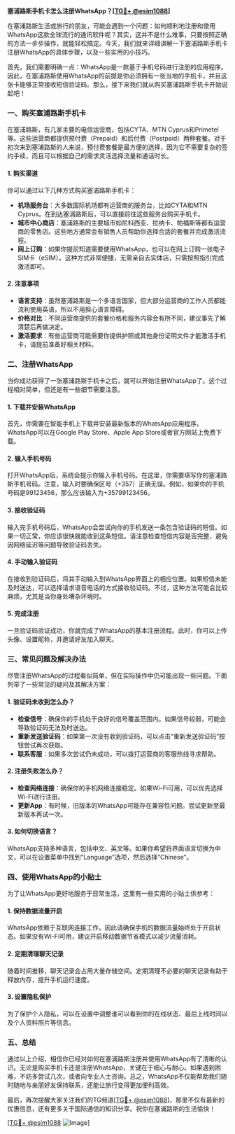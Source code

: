 **塞浦路斯手机卡怎么注册WhatsApp？[[TG💪+ @esim1088](https://t.me/s/esim1088)]**

在塞浦路斯生活或旅行的朋友，可能会遇到一个问题：如何顺利地注册和使用WhatsApp这款全球流行的通讯软件呢？其实，这并不是什么难事，只要按照正确的方法一步步操作，就能轻松搞定。今天，我们就来详细讲解一下塞浦路斯手机卡注册WhatsApp的具体步骤，以及一些实用的小技巧。

首先，我们需要明确一点：WhatsApp是一款基于手机号码进行注册的应用程序。因此，在塞浦路斯使用WhatsApp的前提是你必须拥有一张当地的手机卡，并且这张卡能够正常接收短信验证码。那么，接下来我们就从购买塞浦路斯手机卡开始说起吧！

### **一、购买塞浦路斯手机卡**

在塞浦路斯，有几家主要的电信运营商，包括CYTA、MTN Cyprus和Primetel等。这些运营商都提供预付费（Prepaid）和后付费（Postpaid）两种套餐。对于初次来到塞浦路斯的人来说，预付费套餐是最方便的选择，因为它不需要复杂的签约手续，而且可以根据自己的需求灵活选择流量和通话时长。

#### **1. 购买渠道**
你可以通过以下几种方式购买塞浦路斯手机卡：
- **机场服务台**：大多数国际机场都有运营商的服务台，比如CYTA和MTN Cyprus。在到达塞浦路斯后，可以直接前往这些服务台购买手机卡。
- **城市中心商店**：塞浦路斯的主要城市如尼科西亚、拉纳卡、帕福斯等都有运营商的零售店。这些地方通常会有销售人员帮助你选择合适的套餐并完成激活流程。
- **网上订购**：如果你提前知道需要使用WhatsApp，也可以在网上订购一张电子SIM卡（eSIM）。这种方式非常便捷，无需亲自去实体店，只需按照指引完成激活即可。

#### **2. 注意事项**
- **语言支持**：虽然塞浦路斯是一个多语言国家，但大部分运营商的工作人员都能流利使用英语，所以不用担心语言障碍。
- **价格对比**：不同运营商提供的套餐价格和服务内容会有所不同，建议事先了解清楚后再做决定。
- **激活要求**：有些运营商可能需要你提供护照或其他身份证明文件才能激活手机卡，请提前准备好相关材料。

### **二、注册WhatsApp**

当你成功获得了一张塞浦路斯手机卡之后，就可以开始注册WhatsApp了。这个过程相对简单，但还是有一些细节需要注意。

#### **1. 下载并安装WhatsApp**
首先，你需要在智能手机上下载并安装最新版本的WhatsApp应用程序。WhatsApp可以在Google Play Store、Apple App Store或者官方网站上免费下载。

#### **2. 输入手机号码**
打开WhatsApp后，系统会提示你输入手机号码。在这里，你需要填写你的塞浦路斯手机号码。注意，输入时要确保区号（+357）正确无误。例如，如果你的手机号码是99123456，那么应该输入为+35799123456。

#### **3. 接收验证码**
输入完手机号码后，WhatsApp会尝试向你的手机发送一条包含验证码的短信。如果一切正常，你应该很快就能收到这条短信。请注意检查短信内容是否完整，避免因网络延迟等问题导致验证码丢失。

#### **4. 手动输入验证码**
在接收到验证码后，将其手动输入到WhatsApp界面上的相应位置。如果短信未能及时送达，可以选择请求语音电话的方式接收验证码。不过，这种方法可能会比较麻烦，尤其是当你身处嘈杂环境时。

#### **5. 完成注册**
一旦验证码验证成功，你就完成了WhatsApp的基本注册流程。此时，你可以上传头像、设置昵称，并邀请好友加入聊天。

### **三、常见问题及解决办法**

尽管注册WhatsApp的过程看似简单，但在实际操作中仍可能出现一些问题。下面列举了一些常见的疑问及其解决方案：

#### **1. 验证码未收到怎么办？**
- **检查信号**：确保你的手机处于良好的信号覆盖范围内。如果信号较弱，可能会导致验证码无法及时送达。
- **重新发送验证码**：如果第一次没有收到验证码，可以点击“重新发送验证码”按钮尝试再次获取。
- **联系客服**：如果多次尝试仍未成功，可以拨打运营商的客服热线寻求帮助。

#### **2. 注册失败怎么办？**
- **检查网络连接**：确保你的手机网络连接稳定。如果Wi-Fi可用，可以优先选择Wi-Fi进行注册。
- **更新App**：有时候，旧版本的WhatsApp可能存在兼容性问题。尝试更新至最新版本再试一次。

#### **3. 如何切换语言？**
WhatsApp支持多种语言，包括中文、英文等。如果你希望将界面语言切换为中文，可以在设置菜单中找到“Language”选项，然后选择“Chinese”。

### **四、使用WhatsApp的小贴士**

为了让WhatsApp更好地服务于日常生活，这里有一些实用的小贴士供参考：

#### **1. 保持数据流量开启**
WhatsApp依赖于互联网连接工作，因此请确保手机的数据流量始终处于开启状态。如果没有Wi-Fi可用，建议开启移动数据节省模式以减少流量消耗。

#### **2. 定期清理聊天记录**
随着时间推移，聊天记录会占用大量存储空间。定期清理不必要的聊天记录有助于释放内存，提升手机运行速度。

#### **3. 设置隐私保护**
为了保护个人隐私，可以在设置中调整谁可以看到你的在线状态、最后上线时间以及个人资料照片等信息。

### **五、总结**

通过以上介绍，相信你已经对如何在塞浦路斯注册并使用WhatsApp有了清晰的认识。无论是购买手机卡还是注册WhatsApp，关键在于细心与耐心。如果遇到困难，不妨多尝试几次，或者向专业人士咨询。总之，WhatsApp不仅能帮助我们随时随地与亲朋好友保持联系，还能让旅行变得更加便利高效。

最后，再次提醒大家关注我们的TG频道[[TG💪+ @esim1088](https://t.me/s/esim1088)]，那里不仅有最新的优惠信息，还有更多关于国际通信的知识分享。祝你在塞浦路斯的生活愉快！

[[TG💪+ @esim1088](https://t.me/s/esim1088) ![Image](https://i.postimg.cc/4NQfJmqS/Snipaste-2025-05-13-00-14-12.png)]